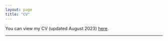 ```yaml
---
layout: page
title: "CV"
---
```



You can view my CV (updated August 2023) [here](assets/Dye_CV_8_29_2023.pdf).



---